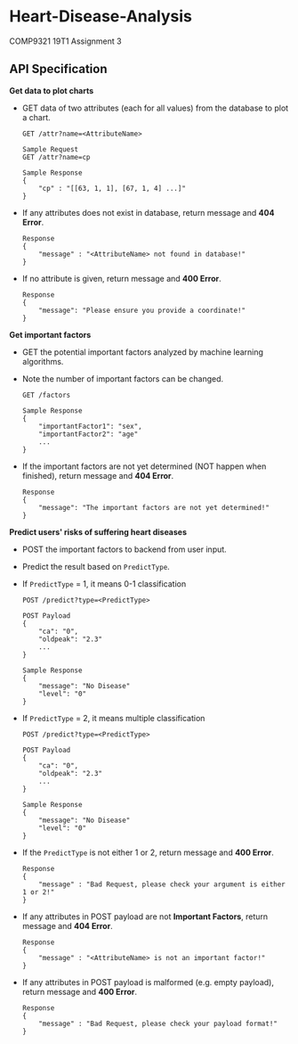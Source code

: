 # Heart-Disease-Analysis
COMP9321 19T1 Assignment 3

## API Specification

**Get data to plot charts**

- GET data of two attributes (each for all values) from the database to plot a chart.

    ```
    GET /attr?name=<AttributeName>
    
    Sample Request
    GET /attr?name=cp
    
    Sample Response
    {
        "cp" : "[[63, 1, 1], [67, 1, 4] ...]"
    }
    ```
- If any attributes does not exist in database, return message and **404 Error**.

    ```
    Response
    {
        "message" : "<AttributeName> not found in database!"
    }
    ```
- If no attribute is given, return message and **400 Error**.

    ```
    Response
    {
        "message": "Please ensure you provide a coordinate!"
    }
    ```

**Get important factors**
 
- GET the potential important factors analyzed by machine learning algorithms.
- Note the number of important factors can be changed.

    ```
    GET /factors
    
    Sample Response
    {
        "importantFactor1": "sex",
        "importantFactor2": "age"
        ...
    }
    ```
- If the important factors are not yet determined (NOT happen when finished), return message and **404 Error**.

    ```
    Response
    {
        "message": "The important factors are not yet determined!"
    }
    ```

**Predict users' risks of suffering heart diseases**

- POST the important factors to backend from user input.
- Predict the result based on `PredictType`.
- If `PredictType` = 1, it means 0-1 classification
    ```
    POST /predict?type=<PredictType>
    
    POST Payload
    {
        "ca": "0",
        "oldpeak": "2.3"
        ...
    }
    
    Sample Response
    {
        "message": "No Disease"
        "level": "0"
    }
    ```
- If `PredictType` = 2, it means multiple classification

    ```
    POST /predict?type=<PredictType>
    
    POST Payload
    {
        "ca": "0",
        "oldpeak": "2.3"
        ...
    }
    
    Sample Response
    {
        "message": "No Disease"
        "level": "0"
    }
    ```
- If the `PredictType` is not either 1 or 2, return message and **400 Error**.

    ```
    Response
    {
        "message" : "Bad Request, please check your argument is either 1 or 2!"
    }
    ```

- If any attributes in POST payload are not **Important Factors**, return message and **404 Error**.

    ```
    Response
    {
        "message" : "<AttributeName> is not an important factor!"
    }
    ```
    
- If any attributes in POST payload is malformed (e.g. empty payload), return message and **400 Error**.

    ```
    Response
    {
        "message" : "Bad Request, please check your payload format!"
    }
    ```

